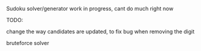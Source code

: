 Sudoku solver/generator work in progress, cant do much right now


TODO:

  change the way candidates are updated, to fix bug when removing the digit

  bruteforce solver
